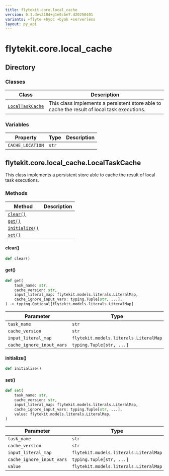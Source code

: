 ```yaml
---
title: flytekit.core.local_cache
version: 0.1.dev2184+g1e0cbe7.d20250401
variants: +flyte +byoc +byok +serverless
layout: py_api
---
```


# flytekit.core.local_cache

## Directory

### Classes

| Class | Description |
|-|-|
| [`LocalTaskCache`](.././flytekit.core.local_cache#flytekitcorelocal_cachelocaltaskcache) | This class implements a persistent store able to cache the result of local task executions. |

### Variables

| Property | Type | Description |
|-|-|-|
| `CACHE_LOCATION` | `str` |  |

## flytekit.core.local_cache.LocalTaskCache

This class implements a persistent store able to cache the result of local task executions.


### Methods

| Method | Description |
|-|-|
| [`clear()`](#clear) |  |
| [`get()`](#get) |  |
| [`initialize()`](#initialize) |  |
| [`set()`](#set) |  |


#### clear()

```python
def clear()
```
#### get()

```python
def get(
    task_name: str,
    cache_version: str,
    input_literal_map: flytekit.models.literals.LiteralMap,
    cache_ignore_input_vars: typing.Tuple[str, ...],
) -> typing.Optional[flytekit.models.literals.LiteralMap]
```
| Parameter | Type |
|-|-|
| `task_name` | `str` |
| `cache_version` | `str` |
| `input_literal_map` | `flytekit.models.literals.LiteralMap` |
| `cache_ignore_input_vars` | `typing.Tuple[str, ...]` |

#### initialize()

```python
def initialize()
```
#### set()

```python
def set(
    task_name: str,
    cache_version: str,
    input_literal_map: flytekit.models.literals.LiteralMap,
    cache_ignore_input_vars: typing.Tuple[str, ...],
    value: flytekit.models.literals.LiteralMap,
)
```
| Parameter | Type |
|-|-|
| `task_name` | `str` |
| `cache_version` | `str` |
| `input_literal_map` | `flytekit.models.literals.LiteralMap` |
| `cache_ignore_input_vars` | `typing.Tuple[str, ...]` |
| `value` | `flytekit.models.literals.LiteralMap` |

